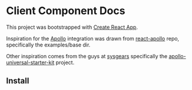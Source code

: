 # Client Component Docs

This project was bootstrapped with [Create React App](https://github.com/facebookincubator/create-react-app).

Inspiration for the [Apollo](http://dev.apollodata.com/) integration was drawn from [react-apollo](https://github.com/apollographql/react-apollo) repo, specifically the examples/base dir.

Other inspiration comes from the guys at [sysgears](https://github.com/sysgears) specifically the [apollo-universal-starter-kit](https://github.com/sysgears/apollo-universal-starter-kit) project.

## Install



